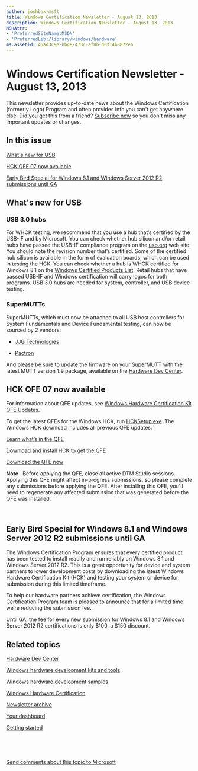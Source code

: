 ```yaml
---
author: joshbax-msft
title: Windows Certification Newsletter - August 13, 2013
description: Windows Certification Newsletter - August 13, 2013
MSHAttr:
- 'PreferredSiteName:MSDN'
- 'PreferredLib:/library/windows/hardware'
ms.assetid: 45ad3c9e-bbc8-473c-af8b-d0314b8872e6
---
```


# Windows Certification Newsletter - August 13, 2013


This newsletter provides up-to-date news about the Windows Certification (formerly Logo) Program and often provides info you can't get anywhere else. Did you get this from a friend? [Subscribe now](http://go.microsoft.com/fwlink/p/?linkID=313282) so you don't miss any important updates or changes.

## In this issue


[What's new for USB](#what813)

[HCK QFE 07 now available](#hck813)

[Early Bird Special for Windows 8.1 and Windows Server 2012 R2 submissions until GA](#early813)

## <a href="" id="what813"></a>What's new for USB


### <a href="" id="usb-3-0-hubs-"></a>USB 3.0 hubs

For WHCK testing, we recommend that you use a hub that’s certified by the USB-IF and by Microsoft. You can check whether hub silicon and/or retail hubs have passed the USB-IF compliance program on the [usb.org](http://www.usb.org/kcompliance/view/) web site. You should note the revision number that’s certified. Some of the certified hub silicon is available in the form of evaluation boards, which can be used in testing the HCK. You can check whether a hub is WHCK certified for Windows 8.1 on the [Windows Certified Products List](https://sysdev.microsoft.com/en-US/Hardware/LPL/). Retail hubs that have passed USB-IF and Windows certification will carry logos for both programs. USB 3.0 hubs are needed for system, controller, and USB device testing.

### SuperMUTTs

SuperMUTTs, which must now be attached to all USB host controllers for System Fundamentals and Device Fundamental testing, can now be sourced by 2 vendors:

-   [JJG Technologies](http://www.jjgtechnologies.com/supermutt.md)

-   [Pactron](http://pactronstore.com/products/supermutt.mdl)

And please be sure to update the firmware on your SuperMUTT with the latest MUTT version 1.9 package, available on the [Hardware Dev Center](http://msdn.microsoft.com/library/windows/hardware/jj590752).

## <a href="" id="hck813"></a>HCK QFE 07 now available


For information about QFE updates, see [Windows Hardware Certification Kit QFE Updates](http://msdn.microsoft.com/library/windows/hardware/dn284526.aspx).

To get the latest QFEs for the Windows HCK, run [HCKSetup.exe](http://msdn.microsoft.com/windows/hardware/bg127147). The Windows HCK download includes all previous QFE updates.

[Learn what’s in the QFE](http://msdn.microsoft.com/library/windows/hardware/dn284526.aspx)

[Download and install HCK to get the QFE](http://msdn.microsoft.com/windows/hardware/bg127147)

[Download the QFE now](http://msdn.microsoft.com/windows/hardware/bg127147)

**Note**  
Before applying the QFE, close all active DTM Studio sessions. Applying this QFE might affect in-progress submissions, so please complete any submissions before applying the QFE. After installing this QFE, you'll need to regenerate any affected submission that was generated before the QFE was installed.

 

## <a href="" id="early813"></a>Early Bird Special for Windows 8.1 and Windows Server 2012 R2 submissions until GA


The Windows Certification Program ensures that every certified product has been tested to install readily and run reliably on Windows 8.1 and Windows Server 2012 R2. This is a great opportunity for device and system partners to lower development costs by downloading the latest Windows Hardware Certification Kit (HCK) and testing your system or device for submission during this limited timeframe.

To help our hardware partners achieve certification, the Windows Certification Program team is pleased to announce that for a limited time we’re reducing the submission fee.

Until GA, the fee for every new submission for Windows 8.1 and Windows Server 2012 R2 certifications is only $100, a $150 discount.

## Related topics


[Hardware Dev Center](http://msdn.microsoft.com/en-US/windows/hardware/)

[Windows hardware development kits and tools](http://msdn.microsoft.com/windows/hardware/bg127147)

[Windows hardware development samples](http://code.msdn.microsoft.com/windowshardware/)

[Windows Hardware Certification](http://msdn.microsoft.com/en-US/windows/hardware/gg463010)

[Newsletter archive](http://msdn.microsoft.com/library/windows/hardware/dn339175.aspx)

[Your dashboard](https://sysdev.microsoft.com/hardware/member/)

[Getting started](http://msdn.microsoft.com/library/windows/hardware/gg507680/)

 

 

[Send comments about this topic to Microsoft](mailto:wsddocfb@microsoft.com?subject=Documentation%20feedback%20%5Bp_hck\p_hck%5D:%20Windows%20Certification%20Newsletter%20-%20August%2013,%202013%20%20RELEASE:%20%284/27/2016%29&body=%0A%0APRIVACY%20STATEMENT%0A%0AWe%20use%20your%20feedback%20to%20improve%20the%20documentation.%20We%20don't%20use%20your%20email%20address%20for%20any%20other%20purpose,%20and%20we'll%20remove%20your%20email%20address%20from%20our%20system%20after%20the%20issue%20that%20you're%20reporting%20is%20fixed.%20While%20we're%20working%20to%20fix%20this%20issue,%20we%20might%20send%20you%20an%20email%20message%20to%20ask%20for%20more%20info.%20Later,%20we%20might%20also%20send%20you%20an%20email%20message%20to%20let%20you%20know%20that%20we've%20addressed%20your%20feedback.%0A%0AFor%20more%20info%20about%20Microsoft's%20privacy%20policy,%20see%20http://privacy.microsoft.com/default.aspx. "Send comments about this topic to Microsoft")





